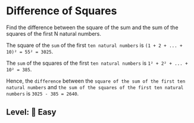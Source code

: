 # Difference of Squares

Find the difference between the square of the sum and the sum of the squares of the first N natural numbers.

The square of the `sum` of the first `ten natural numbers` is `(1 + 2 + ... + 10)² = 55² = 3025`.

The `sum` of the squares of the first `ten natural numbers` is `1² + 2² + ... + 10² = 385`.

Hence, the `difference` between the `square of the sum of the first ten natural numbers` and `the sum of the squares of the first ten natural numbers` is `3025 - 385 = 2640`.

## Level: 🍯 Easy